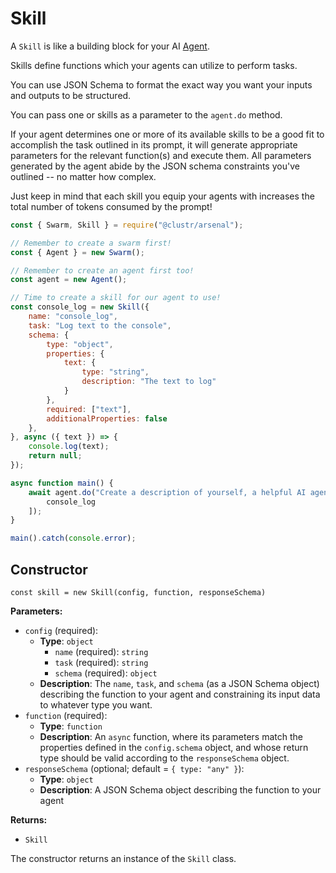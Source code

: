 # Skill

A `Skill` is like a building block for your AI [Agent](api/agent.md).

Skills define functions which your agents can utilize to perform tasks.

You can use JSON Schema to format the exact way you want your inputs and outputs to be structured.

You can pass one or skills as a parameter to the `agent.do` method.

If your agent determines one or more of its available skills to be a good fit to accomplish the task outlined in its prompt, it will generate appropriate parameters for the relevant function(s) and execute them. All parameters generated by the agent abide by the JSON schema constraints you've outlined -- no matter how complex.

Just keep in mind that each skill you equip your agents with increases the total number of tokens consumed by the prompt!

```js
const { Swarm, Skill } = require("@clustr/arsenal");

// Remember to create a swarm first!
const { Agent } = new Swarm();

// Remember to create an agent first too!
const agent = new Agent();

// Time to create a skill for our agent to use!
const console_log = new Skill({
    name: "console_log",
    task: "Log text to the console",
    schema: {
        type: "object",
        properties: {
            text: {
                type: "string",
                description: "The text to log"
            }
        },
        required: ["text"],
        additionalProperties: false
    },
}, async ({ text }) => {
    console.log(text);
    return null;
});

async function main() {
    await agent.do("Create a description of yourself, a helpful AI agent. Then log it to the console", [
        console_log
    ]);
}

main().catch(console.error);
```

## Constructor

`const skill = new Skill(config, function, responseSchema)`

**Parameters:**

- `config` (required):
  - **Type**: `object`
    - `name` (required): `string`
    - `task` (required): `string`
    - `schema` (required): `object`
  - **Description**: The `name`, `task`, and `schema` (as a JSON Schema object) describing the function to your agent and constraining its input data to whatever type you want.
- `function` (required):
  - **Type**: `function`
  - **Description**: An `async` function, where its parameters match the properties defined in the `config.schema` object, and whose return type should be valid according to the `responseSchema` object.
- `responseSchema` (optional; default = `{ type: "any" }`):
  - **Type**: `object`
  - **Description**: A JSON Schema object describing the function to your agent

**Returns:**

- `Skill`

<!-- Configuration options can be set for a `Skill`, just like how they can be set for a `Swarm` or an `Agent`.

You can set the default configuration for any `Skill` within by passing a configuration `options` object to the `agent.do` method. -->

The constructor returns an instance of the `Skill` class.
